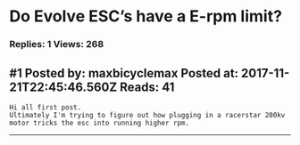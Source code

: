 # Do Evolve ESC&rsquo;s have a E-rpm limit?

### Replies: 1 Views: 268

## \#1 Posted by: maxbicyclemax Posted at: 2017-11-21T22:45:46.560Z Reads: 41

```
Hi all first post.
Ultimately I'm trying to figure out how plugging in a racerstar 200kv motor tricks the esc into running higher rpm.
```

---
